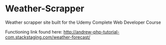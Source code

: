 # Weather-Scrapper
Weather scrapper site built for the Udemy Complete Web Developer Course

Functioning link found here:
http://andrew-php-tutorial-com.stackstaging.com/weather-forecast/
